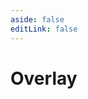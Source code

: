 ```yaml
---
aside: false
editLink: false
---
```


# Overlay

<script setup>
import Chart from '../../components/SampleChart.vue'
import data from '../../data/sample/overlay/index.json'
</script>
<Chart :js="data['index.js']" :html="data['index.html']" :css="data['index.css']" title="Overlay"/>

<!--@include: @/data/sample/overlay/index.md-->
